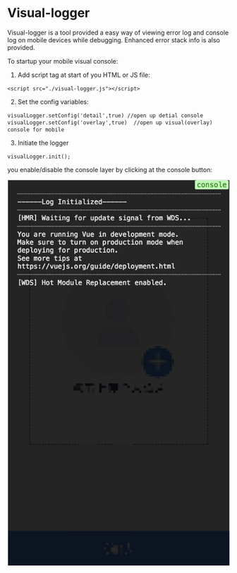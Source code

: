 

# Visual-logger
Visual-logger is a tool provided a easy way of  viewing error log and console log on mobile devices while debugging. Enhanced error stack info is also provided.

To startup your mobile visual console:
1. Add script tag at start of you HTML or JS file:


```
<script src="./visual-logger.js"></script>
```

	
2. Set the config variables:
    

```
visualLogger.setConfig('detail',true) //open up detial console
visualLogger.setConfig('overlay',true)	//open up visual(overlay) console for mobile
```


3. Initiate the logger


```
visualLogger.init();
```



you enable/disable the console layer by clicking at the console button:

![enabled-visual-logger](https://github.com/Vekingneo/visual-logger/raw/master/images/visual-logger-pic.png)
	


